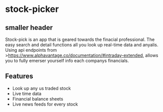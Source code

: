 # stock-picker

## smaller header

Stock-pick is an app that is geared towards the finacial professional. The easy search and detail functions all you look up real-time data and anyalis. Using api endpoints from >https://www.alphavantage.co/documentation/#intraday-extended, allows you to fully emerser yourself info each companys financials.

## Features

- Look up any us traded stock
- Live time data
- Financial balance sheets
- Live news feeds for every stock
